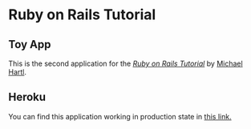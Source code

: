 # Ruby on Rails Tutorial

## Toy App

This is the second application for the [*Ruby on Rails Tutorial*](https://www.railstutorial.org/)
by [Michael Hartl](https://www.michaelhartl.com/).

## Heroku

You can find this application working in production state in [this link.](https://wellerson-toy-app.herokuapp.com/)
